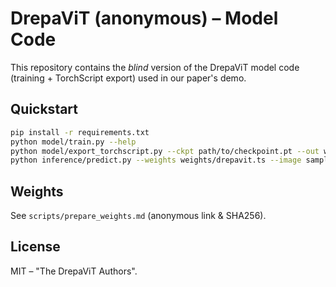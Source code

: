 # DrepaViT (anonymous) – Model Code

This repository contains the *blind* version of the DrepaViT model code
(training + TorchScript export) used in our paper's demo.

## Quickstart
```bash
pip install -r requirements.txt
python model/train.py --help
python model/export_torchscript.py --ckpt path/to/checkpoint.pt --out weights/drepavit.ts
python inference/predict.py --weights weights/drepavit.ts --image samples/patch_001.png
```

## Weights
See `scripts/prepare_weights.md` (anonymous link & SHA256).

## License
MIT – "The DrepaViT Authors".
